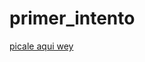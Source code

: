 # primer_intento

[picale aqui wey](https://htmlpreview.github.io/?https://github.com/tugfsota/primer_intento/blob/master/index.html)

